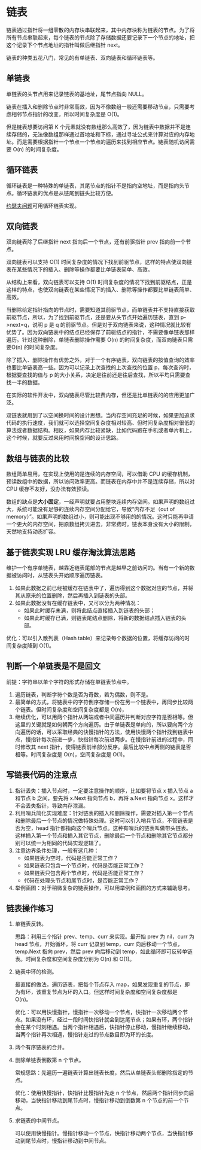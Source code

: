 # 链表

链表通过指针将一组零散的内存块串联起来，其中内存块称为链表的节点。为了将所有节点串联起来，每个链表的节点除了存储数据还要记录下一个节点的地址，把这个记录下个节点地址的指针叫做后继指针 next。

链表的种类五花八门，常见的有单链表、双向链表和循环链表等。

## 单链表

单链表的头节点用来记录链表的基地址，尾节点指向 NULL。

链表在插入和删除节点时非常高效，因为不像数组一般还需要移动节点，只需要考虑相邻节点指针的改变，所以时间复杂度是 O(1)。

但是链表想要访问第 K 个元素就没有数组那么高效了，因为链表中数据并不是连续存储的，无法像数组那样通过首地址和下标，通过寻址公式来计算对应的内存地址。而是需要根据指针一个节点一个节点的遍历来找到相应节点。链表随机访问需要 O(n) 的时间复杂度。

## 循环链表

循环链表是一种特殊的单链表，其尾节点的指针不是指向空地址，而是指向头节点。循环链表的优点是从链尾到链头比较方便。

[约瑟夫问题](https://zh.wikipedia.org/wiki/%E7%BA%A6%E7%91%9F%E5%A4%AB%E6%96%AF%E9%97%AE%E9%A2%98)可用循环链表实现。

## 双向链表

双向链表除了后继指针 next 指向后一个节点，还有前驱指针 prev 指向前一个节点。

双向链表可以支持 O(1) 时间复杂度的情况下找到前驱节点，这样的特点使双向链表在某些情况下的插入、删除等操作都要比单链表简单、高效。

从结构上来看，双向链表可以支持 O(1) 时间复杂度的情况下找到前驱结点，正是这样的特点，也使双向链表在某些情况下的插入、删除等操作都要比单链表简单、高效。

当删除给定指针指向的节点时，需要知道其前驱节点，而单链表并不支持直接获取前驱节点，所以，为了找到前驱节点，还是要从头节点开始遍历链表，直到 p->next=q，说明 p 是 q 的前驱节点。但是对于双向链表来说，这种情况就比较有优势了。因为双向链表中的结点已经保存了前驱结点的指针，不需要像单链表那样遍历。针对这种删除，单链表删除操作需要 O(n) 的时间复杂度，而双向链表只需要O(n) 的时间复杂度。

除了插入、删除操作有优势之外，对于一个有序链表，双向链表的按值查询的效率也要比单链表高一些。因为可以记录上次查找的上次查找的位置 p，每次查询时，根据要查找的值与 p 的大小关系，决定是往前还是往后查找，所以平均只需要查找一半的数据。

在实际的软件开发中，双向链表尽管比较费内存，但还是比单链表的的应用更加广泛。

双链表就用到了以空间换时间的设计思想。当内存空间充足的时候，如果更加追求代码的执行速度，我们就可以选择空间复杂度相对较高、但时间复杂度相对很低的算法或者数据结构。相反，如果内存比较紧缺，比如代码跑在手机或者单片机上，这个时候，就要反过来用时间换空间的设计思路。

## 数组与链表的比较

数组简单易用，在实现上使用的是连续的内存空间，可以借助 CPU 的缓存机制，预读数组中的数据，所以访问效率更高。而链表在内存中并不是连续存储，所以对 CPU 缓存不友好，没办法有效预读。

数组的缺点是**大小固定**，一经声明就要占用整块连续内存空间。如果声明的数组过大，系统可能没有足够的连续内存空间分配给它，导致“内存不足（out of memory）”。如果声明的数组过小，则可能出现不够用的的情况。这时只能再申请一个更大的内存空间，把原数组拷贝进去，非常费时。链表本身没有大小的限制，天然地支持动态扩容。

## 基于链表实现 LRU 缓存淘汰算法思路

维护一个有序单链表，越靠近链表尾部的节点是越早之前访问的。当有一个新的数据被访问时，从链表头开始顺序遍历链表。

1. 如果此数据之前已经被缓存在链表中了，遍历得到这个数据对应的节点，并将其从原来的位置删除，然后再插入到链表的头部。
2. 如果此数据没有在缓存链表中，又可以分为两种情况：
   - 如果此时缓存未满，则将此结点直接插入到链表的头部；
   - 如果此时缓存已满，则链表尾结点删除，将新的数据结点插入链表的头部。

优化：可以引入散列表（Hash table）来记录每个数据的位置，将缓存访问的时间复杂度降到 O(1)。

## 判断一个单链表是不是回文

前提：字符串以单个字符的形式存储在单链表节点中。

1. 遍历链表，判断字符个数是否为奇数，若为偶数，则不是。
2. 最简单的方式，将链表中的字符倒序存储一份在另一个链表中，再同步比较两个链表。但时间复杂度和空间复杂度都是 O(n)，
3. 继续优化，可以用两个指针从两端或者中间遍历并判断对应字符是否相等。但这里的关键就是如何朝两个方向遍历。由于单链表是单向的，所以要向两个方向遍历的话，可以采取经典的快慢指针的方法，使用快慢两个指针找到链表中点，慢指针每次前进一步，快指针每次前进两步。在慢指针前进的过程中，同时修改其 next 指针，使得链表前半部分反序。最后比较中点两侧的链表是否相等。时间复杂度是 O(n)，空间复杂度是 O(1)。

## 写链表代码的注意点

1. 指针丢失：插入节点时，一定要注意操作的顺序，比如要将节点 x 插入节点 a 和节点 b 之间，要先将 x.Next 指向节点 b，再将 a.Next 指向节点 x。这样才不会丢失指针，导致内存泄漏。
2. 利用哨兵简化实现难度：针对链表的插入和删除操作，需要对插入第一个节点和删除最后一个节点的情况做特殊处理。这时可以引入哨兵节点，不管链表是否为空，head 指针都指向这个哨兵节点。这种有哨兵的链表叫做带头链表。这样插入第一个节点和插入其它节点，删除最后一个节点和删除其它节点都分别可以统一为相同的代码实现逻辑了。
3. 注意边界条件处理，一般有这几种：
   - 如果链表为空时，代码是否能正常工作？
   - 如果链表只包含一个节点时，代码是否能正常工作？
   - 如果链表只包含两个节点时，代码是否能正常工作？
   - 代码在处理头节点和尾节点时，是否能正常工作？
4. 举例画图：对于稍微复杂的链表操作，可以用举例和画图的方式来辅助思考。

## 链表操作练习

1. 单链表反转。

   思路：利用三个指针 prev、temp、curr 来实现。最开始 prev 为 nil，curr 为 head 节点，开始循环，将 curr 记录到 temp，curr 向后移动一个节点，temp.Next 指向 prev，然后 prev 向后移动到 temp，如此循环即可反转单链表。时间复杂度和空间复杂度分别为 O(n) 和 O(1)。

2. 链表中环的检测。

   最直接的做法，遍历链表，把每个节点存入 map，如果发现重复的节点，即为有环，该重复节点为环的入口。但这样时间复杂度和空间复杂度都是 O(n)。

   优化：可以用快慢指针，慢指针一次移动一个节点，快指针一次移动两个节点。如果没有环，经过一段时间快指针就会到达尾节点；如果有环，两个指针会在某个时刻相遇。当两个指针相遇后，快指针停止移动，慢指针继续移动，当两个指针再次相遇，慢指针走过的节点数目即为环的长度。

3. 两个有序链表的合并。

4. 删除单链表倒数第 n 个节点。

   常规思路：先遍历一遍链表计算出链表长度，然后从单链表头部删除指定的节点。

   优化：使用快慢指针，快指针比慢指针先走 n 个节点，然后两个指针同步向后移动，当快指针移动到尾节点时，慢指针移动到倒数第 n 个节点的前一个节点。

5. 求链表的中间节点。

   可以使用快慢指针。慢指针移动一个节点，快指针移动两个节点，当快指针移动到尾节点时，慢指针移动到中间节点。